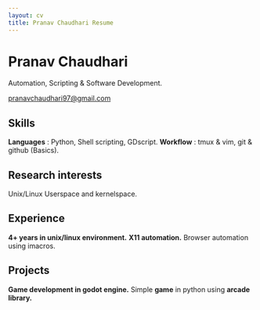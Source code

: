 ```yaml
---
layout: cv
title: Pranav Chaudhari Resume
---
```


# Pranav Chaudhari
Automation, Scripting & Software Development.
<div id="webaddress">
<a href="pranavchaudhari97@gmail.com">pranavchaudhari97@gmail.com</a>
</div>

## Skills

**Languages** : Python, Shell scripting, GDscript.
**Workflow**  : tmux & vim, git & github (Basics).

## Research interests

Unix/Linux Userspace and kernelspace.

## Experience

**4+ years in unix/linux environment.**
**X11 automation.**
Browser automation using imacros.

## Projects

**Game development in godot engine.**
Simple **game** in python using **arcade library.**


<!-- ### Footer

Last updated: May 2013 -->
